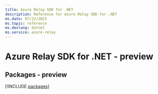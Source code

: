 ```yaml
---
title: Azure Relay SDK for .NET
description: Reference for Azure Relay SDK for .NET
ms.date: 07/22/2025
ms.topic: reference
ms.devlang: dotnet
ms.service: azure-relay
---
```

# Azure Relay SDK for .NET - preview
## Packages - preview
[!INCLUDE [packages](relay-index.md)]